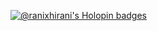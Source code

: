 [![@ranixhirani's Holopin badges](https://holopin.me/ranixhirani)](https://holopin.io/@ranixhirani)

